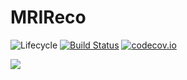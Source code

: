 # MRIReco

![Lifecycle](https://img.shields.io/badge/lifecycle-experimental-orange.svg)<!--
![Lifecycle](https://img.shields.io/badge/lifecycle-maturing-blue.svg)
![Lifecycle](https://img.shields.io/badge/lifecycle-stable-green.svg)
![Lifecycle](https://img.shields.io/badge/lifecycle-retired-orange.svg)
![Lifecycle](https://img.shields.io/badge/lifecycle-archived-red.svg)
![Lifecycle](https://img.shields.io/badge/lifecycle-dormant-blue.svg) -->
[![Build Status](https://travis-ci.org/MagneticResonanceImaging/MRIReco.jl.svg?branch=master)](https://travis-ci.org/MagneticResonanceImaging/MRIReco.jl)
[![codecov.io](http://codecov.io/github/MagneticResonanceImaging/MRIReco.jl/coverage.svg?branch=master)](http://codecov.io/github/MagneticResonanceImaging/MRIReco.jl?branch=master)

[![](https://img.shields.io/badge/docs-latest-blue.svg)](https://magneticresonanceimaging.github.io/MRIReco.jl/latest)
